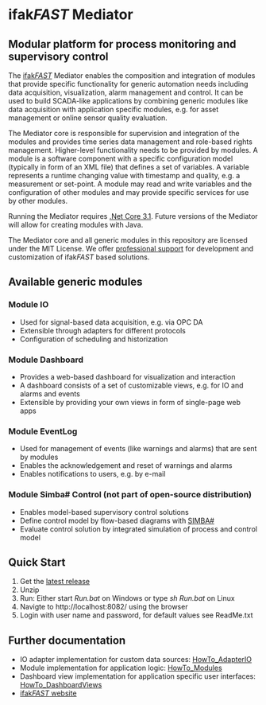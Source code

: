 # ifak*FAST* Mediator

## Modular platform for process monitoring and supervisory control

The [ifak*FAST*](https://fast.ifak.eu/) Mediator enables the composition and integration of modules that provide specific functionality for generic automation needs including data acquisition, visualization, alarm management and control. It can be used to build SCADA-like applications by combining generic modules like data acquisition with application specific modules, e.g. for asset management or online sensor quality evaluation.

The Mediator core is responsible for supervision and integration of the modules and provides time series data management and role-based rights management. Higher-level functionality needs to be provided by modules. A module is a software component with a specific configuration model (typically in form of an XML file) that defines a set of variables. A variable represents a runtime changing value with timestamp and quality, e.g. a measurement or set-point. A module may read and write variables and the configuration of other modules and may provide specific services for use by other modules.

Running the Mediator requires [.Net Core 3.1](https://www.microsoft.com/net/download). Future versions of the Mediator will allow for creating modules with Java.

The Mediator core and all generic modules in this repository are licensed under the MIT License. We offer [professional support](https://fast.ifak.eu/contact) for development and customization of ifak*FAST* based solutions.

## Available generic modules

### Module **IO**

* Used for signal-based data acquisition, e.g. via OPC DA
* Extensible through adapters for different protocols
* Configuration of scheduling and historization

### Module **Dashboard**

* Provides a web-based dashboard for visualization and interaction
* A dashboard consists of a set of customizable views, e.g. for IO and alarms and events
* Extensible by providing your own views in form of single-page web apps

### Module **EventLog**

* Used for management of events (like warnings and alarms) that are sent by modules
* Enables the acknowledgement and reset of warnings and alarms
* Enables notifications to users, e.g. by e-mail

### Module **Simba# Control** (not part of open-source distribution)

* Enables model-based supervisory control solutions
* Define control model by flow-based diagrams with [SIMBA#](https://simba.ifak.eu/)
* Evaluate control solution by integrated simulation of process and control model

## Quick Start
1. Get the [latest release](https://github.com/ifakFAST/Mediator.Net/releases/latest)
2. Unzip
3. Run: Either start *Run.bat* on Windows or type *sh Run.bat* on Linux
4. Navigte to http://localhost:8082/ using the browser
5. Login with user name and password, for default values see ReadMe.txt

## Further documentation
* IO adapter implementation for custom data sources: [HowTo_AdapterIO](./Doc/HowTo_AdapterIO.md)
* Module implementation for application logic: [HowTo_Modules](./Doc/HowTo_Modules.md)
* Dashboard view implementation for application specific user interfaces: [HowTo_DashboardViews](./Doc/HowTo_DashboardViews.md)
* [ifak*FAST* website](https://fast.ifak.eu)
